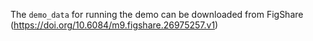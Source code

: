The `demo_data` for running the demo can be downloaded from FigShare (https://doi.org/10.6084/m9.figshare.26975257.v1)
